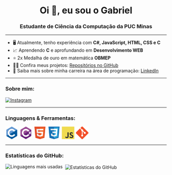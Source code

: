 <h1 align="center">Oi 👋, eu sou o Gabriel</h1>
<h3 align="center">Estudante de Ciência da Computação da PUC Minas</h3>

---

- 🖥️ Atualmente, tenho experiência com **C#, JavaScript, HTML, CSS e C**
- 📈 Aprendendo **C** e aprofundando em **Desenvolvimento WEB**
- ⭐ 2x Medalha de ouro em matemática **OBMEP**
- 👨‍💻 Confira meus projetos: [Repositórios no GitHub](https://github.com/gabrielbeloni06?tab=repositories)
- 📝 Saiba mais sobre minha carreira na área de programação: [LinkedIn](...)

---

<h3 align="left">Sobre mim:</h3>
<p align="left">
  <a href="https://instagram.com/gabriell_beloni" target="_blank">
    <img src="https://raw.githubusercontent.com/rahuldkjain/github-profile-readme-generator/master/src/images/icons/Social/instagram.svg" alt="Instagram" height="30" width="40" />
  </a>
</p>

---

<h3 align="left">Linguagens & Ferramentas:</h3>
<p align="left">
  <img src="https://raw.githubusercontent.com/devicons/devicon/master/icons/c/c-original.svg" alt="C" width="40" height="40"/>
  <img src="https://raw.githubusercontent.com/devicons/devicon/master/icons/csharp/csharp-original.svg" alt="C#" width="40" height="40"/>
  <img src="https://raw.githubusercontent.com/devicons/devicon/master/icons/html5/html5-original.svg" alt="HTML" width="40" height="40"/>
  <img src="https://raw.githubusercontent.com/devicons/devicon/master/icons/css3/css3-original.svg" alt="CSS" width="40" height="40"/>
  <img src="https://raw.githubusercontent.com/devicons/devicon/master/icons/javascript/javascript-original.svg" alt="JavaScript" width="40" height="40"/>
  <img src="https://raw.githubusercontent.com/devicons/devicon/master/icons/git/git-original.svg" alt="Git" width="40" height="40"/>
</p>

---

<h3 align="left">Estatísticas do GitHub:</h3>
<p>
  <img align="left" src="https://github-readme-stats.vercel.app/api/top-langs?username=gabrielbeloni06&show_icons=true&locale=pt&layout=compact" alt="Linguagens mais usadas" />
</p>

<p>&nbsp;
  <img align="center" src="https://github-readme-stats.vercel.app/api?username=gabrielbeloni06&show_icons=true&locale=pt" alt="Estatísticas do GitHub" />
</p>
